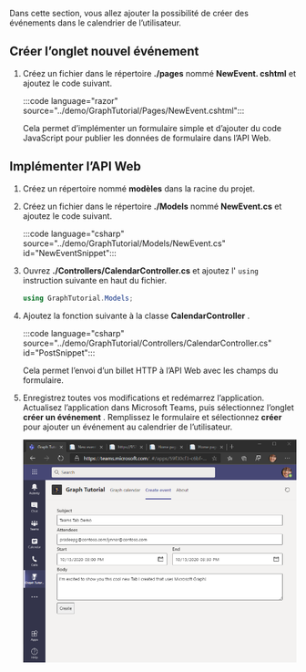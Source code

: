 <!-- markdownlint-disable MD002 MD041 -->

Dans cette section, vous allez ajouter la possibilité de créer des événements dans le calendrier de l’utilisateur.

## <a name="create-the-new-event-tab"></a>Créer l’onglet nouvel événement

1. Créez un fichier dans le répertoire **./pages** nommé **NewEvent. cshtml** et ajoutez le code suivant.

    :::code language="razor" source="../demo/GraphTutorial/Pages/NewEvent.cshtml":::

    Cela permet d’implémenter un formulaire simple et d’ajouter du code JavaScript pour publier les données de formulaire dans l’API Web.

## <a name="implement-the-web-api"></a>Implémenter l’API Web

1. Créez un répertoire nommé **modèles** dans la racine du projet.

1. Créez un fichier dans le répertoire **./Models** nommé **NewEvent.cs** et ajoutez le code suivant.

    :::code language="csharp" source="../demo/GraphTutorial/Models/NewEvent.cs" id="NewEventSnippet":::

1. Ouvrez **./Controllers/CalendarController.cs** et ajoutez l' `using` instruction suivante en haut du fichier.

    ```csharp
    using GraphTutorial.Models;
    ```

1. Ajoutez la fonction suivante à la classe **CalendarController** .

    :::code language="csharp" source="../demo/GraphTutorial/Controllers/CalendarController.cs" id="PostSnippet":::

    Cela permet l’envoi d’un billet HTTP à l’API Web avec les champs du formulaire.

1. Enregistrez toutes vos modifications et redémarrez l’application. Actualisez l’application dans Microsoft Teams, puis sélectionnez l’onglet **créer un événement** . Remplissez le formulaire et sélectionnez **créer** pour ajouter un événement au calendrier de l’utilisateur.

    ![Capture d’écran de l’onglet créer un événement](images/create-event.png)
